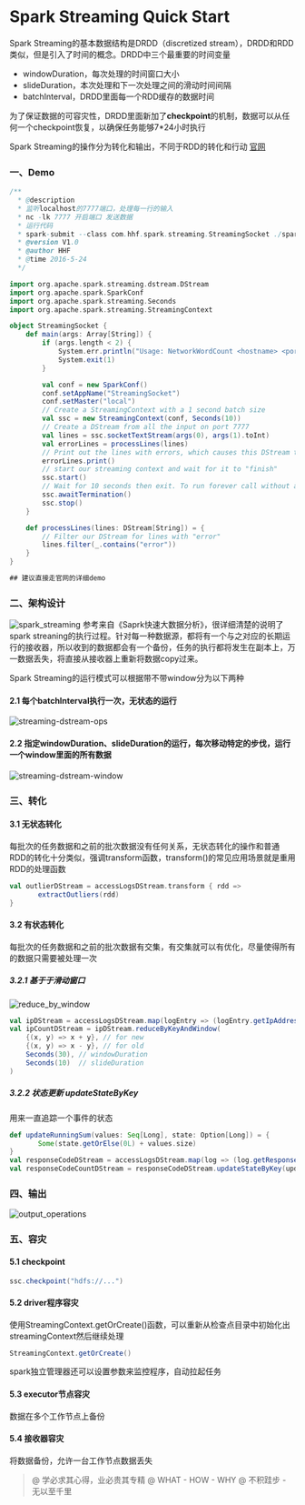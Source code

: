 # Spark Streaming Quick Start

Spark Streaming的基本数据结构是DRDD（discretized stream），DRDD和RDD类似，但是引入了时间的概念。DRDD中三个最重要的时间变量
- windowDuration，每次处理的时间窗口大小
- slideDuration，本次处理和下一次处理之间的滑动时间间隔
- batchInterval，DRDD里面每一个RDD缓存的数据时间  

为了保证数据的可容灾性，DRDD里面新加了**checkpoint**的机制，数据可以从任何一个checkpoint恢复，以确保任务能够7*24小时执行  

Spark Streaming的操作分为转化和输出，不同于RDD的转化和行动 
[官网](https://spark.apache.org/docs/latest/streaming-programming-guide.html)

### 一、Demo

```scala
/**
  * @description
  * 监听localhost的7777端口，处理每一行的输入
  * nc -lk 7777 开启端口 发送数据
  * 运行代码
  * spark-submit --class com.hhf.spark.streaming.StreamingSocket ./sparkStreamingExample.jar 192.168.9.223 7777
  * @version V1.0
  * @author HHF
  * @time 2016-5-24
  */

import org.apache.spark.streaming.dstream.DStream
import org.apache.spark.SparkConf
import org.apache.spark.streaming.Seconds
import org.apache.spark.streaming.StreamingContext

object StreamingSocket {
    def main(args: Array[String]) {
        if (args.length < 2) {
            System.err.println("Usage: NetworkWordCount <hostname> <port>")
            System.exit(1)
        }

        val conf = new SparkConf()
        conf.setAppName("StreamingSocket")
        conf.setMaster("local")
        // Create a StreamingContext with a 1 second batch size
        val ssc = new StreamingContext(conf, Seconds(10))
        // Create a DStream from all the input on port 7777
        val lines = ssc.socketTextStream(args(0), args(1).toInt)
        val errorLines = processLines(lines)
        // Print out the lines with errors, which causes this DStream to be evaluated
        errorLines.print()
        // start our streaming context and wait for it to "finish"
        ssc.start()
        // Wait for 10 seconds then exit. To run forever call without a timeout
        ssc.awaitTermination()
        ssc.stop()
    }

    def processLines(lines: DStream[String]) = {
        // Filter our DStream for lines with "error"
        lines.filter(_.contains("error"))
    }
}

## 建议直接走官网的详细demo
```

### 二、架构设计
![spark_streaming](../pic/spark/spark_streaming.png)
参考来自《Saprk快速大数据分析》，很详细清楚的说明了spark streaning的执行过程。针对每一种数据源，都将有一个与之对应的长期运行的接收器，所以收到的数据都会有一个备份，任务的执行都将发生在副本上，万一数据丢失，将直接从接收器上重新将数据copy过来。

Spark Streaming的运行模式可以根据带不带window分为以下两种
#### 2.1 每个batchInterval执行一次，无状态的运行
![streaming-dstream-ops](../pic/spark/streaming-dstream-ops.png)

#### 2.2 指定windowDuration、slideDuration的运行，每次移动特定的步伐，运行一个window里面的所有数据
![streaming-dstream-window](../pic/spark/streaming-dstream-window.png)

### 三、转化
#### 3.1 无状态转化
每批次的任务数据和之前的批次数据没有任何关系，无状态转化的操作和普通RDD的转化十分类似，强调transform函数，transform()的常见应用场景就是重用RDD的处理函数 
```scala
val outlierDStream = accessLogsDStream.transform { rdd =>
       extractOutliers(rdd)
}
```
#### 3.2 有状态转化
每批次的任务数据和之前的批次数据有交集，有交集就可以有优化，尽量使得所有的数据只需要被处理一次
##### 3.2.1 基于于滑动窗口
![reduce_by_window](../pic/spark/reduce_by_window.png)

```scala
val ipDStream = accessLogsDStream.map(logEntry => (logEntry.getIpAddress(), 1))
val ipCountDStream = ipDStream.reduceByKeyAndWindow(
    {(x, y) => x + y}, // for new
    {(x, y) => x - y}, // for old
    Seconds(30), // windowDuration
    Seconds(10)  // slideDuration
)
```

##### 3.2.2 状态更新 updateStateByKey
用来一直追踪一个事件的状态
```scala
def updateRunningSum(values: Seq[Long], state: Option[Long]) = {
       Some(state.getOrElse(0L) + values.size)
}
val responseCodeDStream = accessLogsDStream.map(log => (log.getResponseCode(), 1L)) 
val responseCodeCountDStream = responseCodeDStream.updateStateByKey(updateRunningSum _)
```

### 四、输出
![output_operations](../pic/spark/output_operations.png)

### 五、容灾
#### 5.1 checkpoint
```scala
ssc.checkpoint("hdfs://...")
```
#### 5.2 driver程序容灾
使用StreamingContext.getOrCreate()函数，可以重新从检查点目录中初始化出streamingContext然后继续处理
```scala
StreamingContext.getOrCreate()
```
spark独立管理器还可以设置参数来监控程序，自动拉起任务
#### 5.3 executor节点容灾
数据在多个工作节点上备份
#### 5.4 接收器容灾
将数据备份，允许一台工作节点数据丢失

> @ 学必求其心得，业必贵其专精
> @ WHAT - HOW - WHY
> @ 不积跬步 - 无以至千里